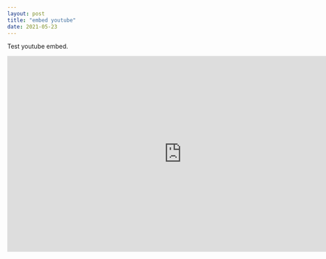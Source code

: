 ```yaml
---
layout: post
title: "embed youtube"
date: 2021-05-23
---
```


Test youtube embed.
<div class="video-container">
  <iframe src="https://www.youtube.com/embed/MMhZNseGtAY?start=0" width="800" height="450" frameborder="0" allowfullscreen></iframe>
</div>
<br><!-- comment youtube iframe can start with in seconds 16:9 ratio got time learn about frameborder -->
